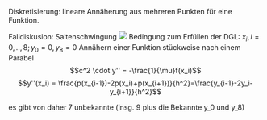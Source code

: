 Diskretisierung: lineare Annäherung aus mehreren Punkten für eine Funktion.

Falldiskusion: Saitenschwingung
![](NUS_DGL01.excalidraw)
Bedingung zum Erfüllen der DGL:
$x_i, i=0, .., 8 ; y_0=0 , y_8=0$
Annähern einer Funktion stückweise nach einem Parabel
$$c^2 \cdot y'' = -\frac{1}{\mu}f(x_i)$$ 
$$y''(x_i) = \frac{p(x_{i-1})-2p(x_i)+p(x_{i+1})}{h^2}=\frac{y_{i-1}-2y_i-y_{i+1}}{h^2}$$

es gibt von daher 7 unbekannte (insg. 9 plus die Bekannte y_0 und y_8)
